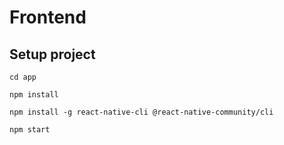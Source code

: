 # Frontend
## Setup project
```shell
cd app
```
```shell
npm install
```
```shell
npm install -g react-native-cli @react-native-community/cli
```
```shell
npm start
```